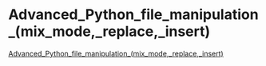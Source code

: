 # Advanced_Python_file_manipulation_(mix_mode,_replace,_insert)
[Advanced_Python_file_manipulation_(mix_mode,_replace,_insert)](https://aiwithcloud.com/2022/09/14/advanced_python_file_manipulation_mix_mode_replace_insert/)